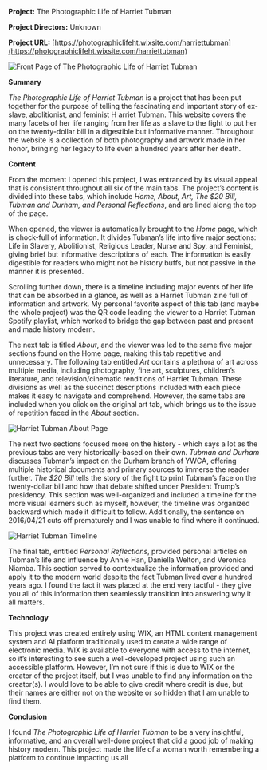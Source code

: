 **Project:** The Photographic Life of Harriet Tubman 

**Project Directors:** Unknown

**Project URL:** [https://photographiclifeht.wixsite.com/harriettubman](https://photographiclifeht.wixsite.com/harriettubman)

![Front Page of The Photographic Life of Harriet Tubman](https://taylornordike.github.io/taylornordike/images/HTHomesScreen.png)

**Summary**

_The Photographic Life of Harriet Tubman_ is a project that has been put together for the purpose of telling the fascinating and important story of ex-slave, abolitionist, and feminist H  arriet Tubman. This website covers the many facets of her life ranging from her life as a slave to the fight to put her on the twenty-dollar bill in a digestible but informative manner. Throughout the website is a collection of both photography and artwork made in her honor, bringing her legacy to life even a hundred years after her death. 

**Content**

From the moment I opened this project, I was entranced by its visual appeal that is consistent throughout all six of the main tabs. The project’s content is divided into these tabs, which include _Home, About, Art, The $20 Bill, Tubman and Durham, and Personal Reflections_, and are lined along the top of the page. 

When opened, the viewer is automatically brought to the _Home_ page, which is chock-full of information. It divides Tubman’s life into five major sections: Life in Slavery, Abolitionist, Religious Leader, Nurse and Spy, and Feminist, giving brief but informative descriptions of each. The information is easily digestible for readers who might not be history buffs, but not passive in the manner it is presented. 

Scrolling further down, there is a timeline including major events of her life that can be absorbed in a glance, as well as a Harriet Tubman zine full of information and artwork. My personal favorite aspect of this tab (and maybe the whole project) was the QR code leading the viewer to a Harriet Tubman Spotify playlist, which worked to bridge the gap between past and present and made history modern. 

The next tab is titled _About_, and the viewer was led to the same five major sections found on the Home page, making this tab repetitive and unnecessary. The following tab entitled _Art_ contains a plethora of art across multiple media, including photography, fine art, sculptures, children’s literature, and television/cinematic renditions of Harriet Tubman. These divisions as well as the succinct descriptions included with each piece makes it easy to navigate and comprehend. However, the same tabs are included when you click on the original art tab, which brings us to the issue of repetition faced in the _About_ section. 

![Harriet Tubman About Page](https://taylornordike.github.io/taylornordike/images/AboutPage.png)

The next two sections focused more on the history - which says a lot as the previous tabs are very historically-based on their own. _Tubman and Durham_ discusses Tubman’s impact on the Durham branch of YWCA, offering multiple historical documents and primary sources to immerse the reader further. _The $20 Bill_ tells the story of the fight to print Tubman’s face on the twenty-dollar bill and how that debate shifted under President Trump’s presidency. This section was well-organized and included a timeline for the more visual learners such as myself, however, the timeline was organized backward which made it difficult to follow. Additionally, the sentence on 2016/04/21 cuts off prematurely and I was unable to find where it continued. 

![Harriet Tubman Timeline](https://taylornordike.github.io/taylornordike/images/HTTimeline.png)

The final tab, entitled _Personal Reflections_, provided personal articles on Tubman’s life and influence by Annie Han, Daniella Welton, and Veronica Niamba. This section served to contextualize the information provided and apply it to the modern world despite the fact Tubman lived over a hundred years ago. I found the fact it was placed at the end very tactful - they give you all of this information then seamlessly transition into answering why it all matters. 

**Technology**

This project was created entirely using WIX, an HTML content management system and AI platform traditionally used to create a wide range of electronic media. WIX is available to everyone with access to the internet, so it’s interesting to see such a well-developed project using such an accessible platform. However, I’m not sure if this is due to WIX or the creator of the project itself, but I was unable to find any information on the creator(s). I would love to be able to give credit where credit is due, but their names are either not on the website or so hidden that I am unable to find them. 

**Conclusion**

I found _The Photographic Life of Harriet Tubman_ to be a very insightful, informative, and an overall well-done project that did a good job of making history modern. This project made the life of a woman worth remembering a platform to continue impacting us all

